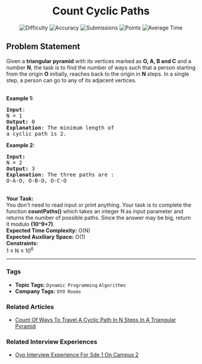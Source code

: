 <h1 align="center">Count Cyclic Paths</h1>

<p align="center">
  <img alt="Difficulty" title="Difficulty" src="https://custom-icon-badges.demolab.com/badge/Difficulty: Medium-1F222E?style=for-the-badge&logoColor=white&logo=fire"/>
  <img alt="Accuracy" title="Accuracy" src="https://custom-icon-badges.demolab.com/badge/Accuracy: 52.24%25-1F222E?style=for-the-badge&logoColor=white&logo=target"/>
  <img alt="Submissions" title="Submissions" src="https://custom-icon-badges.demolab.com/badge/Submissions: 22K+-1F222E?style=for-the-badge&logoColor=white&logo=repo"/>
  <img alt="Points" title="Points" src="https://custom-icon-badges.demolab.com/badge/Points: 4-1F222E?style=for-the-badge&logoColor=white&logo=award"/>
  <img alt="Average Time" title="Average Time" src="https://custom-icon-badges.demolab.com/badge/Average%20Time: N/A-1F222E?style=for-the-badge&logoColor=white&logo=clock"/>
</p>

## Problem Statement

Given a <b>triangular pyramid</b> with its vertices marked as <b>O, A, B and C</b> and a number <b>N</b>, the task is to find the number of ways such that a person starting from the origin <b>O</b> initially, reaches back to the origin in <b>N</b> steps. In a single step, a person can go to any of its adjacent vertices.



<br>
<b>Example 1:</b>

<pre><b>Input</b>:
N = 1
<b>Output:</b> 0
<b>Explanation</b>: The minimum length of
a cyclic path is 2.
</pre>

<b>Example 2:</b>

<pre><b>Input:</b>
N = 2
<b>Output: </b>3
<b>Explanation</b>: The three paths are :
O-A-O, O-B-O, O-C-O</pre>

<br>
<b>Your Task:  </b><br>
You don't need to read input or print anything. Your task is to complete the function <b>countPaths()</b> which takes an integer N<b> </b>as input parameter and returns the number of possible paths. Since the answer may be big, return it modulo <b>(10^9+7)</b>. 

<br>
<b>Expected Time Complexity:</b> O(N)<br>
<b>Expected Auxiliary Space:</b> O(1)

<br>
<b>Constraints:</b><br>
1 ≤ N ≤ 10<sup>6</sup>


<hr>

### Tags
- **Topic Tags:** `Dynamic Programming` `Algorithms`
- **Company Tags:** `OYO Rooms`

### Related Articles
- [Count Of Ways To Travel A Cyclic Path In N Steps In A Triangular Pyramid](https://www.geeksforgeeks.org/count-of-ways-to-travel-a-cyclic-path-in-n-steps-in-a-triangular-pyramid/)

### Related Interview Experiences
- [Oyo Interview Experience For Sde 1 On Campus 2](https://www.geeksforgeeks.org/oyo-interview-experience-for-sde-1-on-campus-2/)
